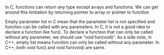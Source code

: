 In C, functions can return any type except arrays and functions. We can get around this limitation by returning pointer to array or pointer to function

Empty parameter list in C mean that the parameter list is not specified and function can be called with any parameters. In C, it is not a good idea to declare a function like fun\(\). To declare a function that can only be called without any parameter, we should use “void fun\(void\)”.
As a side note, in C++, empty list means function can only be called without any parameter. In C++, both void fun() and void fun(void) are same.
